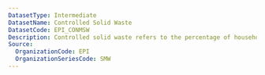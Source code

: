 ```yaml
---
DatasetType: Intermediate
DatasetName: Controlled Solid Waste
DatasetCode: EPI_CONMSW
Description: Controlled solid waste refers to the percentage of household and commercial waste generated in a country that is collected and treated in a manner that controls environmental risks. This metric counts waste as “controlled” if it is treated through recycling
Source:
  OrganizationCode: EPI
  OrganizationSeriesCode: SMW
---
```

